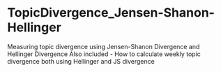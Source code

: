 # TopicDivergence_Jensen-Shanon-Hellinger
Measuring topic divergence using Jensen-Shanon Divergence and Hellinger Divergence
Also included - How to calculate weekly topic divergence both using Hellinger and JS divergence 
